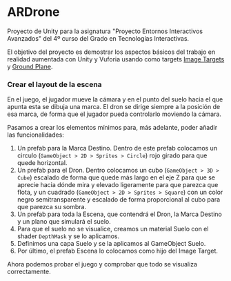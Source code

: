 # ARDrone

Proyecto de Unity para la asignatura "Proyecto Entornos Interactivos Avanzados" del 4º curso del Grado en Tecnologías Interactivas.

El objetivo del proyecto es demostrar los aspectos básicos del trabajo en realidad aumentada con Unity y Vuforia usando como targets [Image Targets](https://developer.vuforia.com/library/objects/image-targets) y [Ground Plane](https://developer.vuforia.com/library/environments/ground-plane).


### Crear el layout de la escena

En el juego, el jugador mueve la cámara y en el punto del suelo hacia el que apunta esta se dibuja una marca. El dron se dirige siempre a la posición de esa marca, de forma que el jugador pueda controlarlo moviendo la cámara.

Pasamos a crear los elementos mínimos para, más adelante, poder añadir las funcionalidades:

1. Un prefab para la Marca Destino. Dentro de este prefab colocamos un circulo (`GameObject > 2D > Sprites > Circle`) rojo girado para que quede horizontal.
2. Un prefab para el Dron. Dentro colocamos un cubo (`GameObject > 3D > Cube`) escalado de forma que quede más largo en el eje Z para que se aprecie hacia dónde mira y elevado ligeramente para que parezca que flota, y un cuadrado (`GameObject > 2D > Sprites > Square`) con un color negro semitransparente y escalado de forma proporcional al cubo para que parezca su sombra.
3. Un prefab para toda la Escena, que contendrá el Dron, la Marca Destino y un plano que simulará el suelo.
4. Para que el suelo no se visualice, creamos un material Suelo con el shader `DepthMask` y se lo aplicamos.
5. Definimos una capa Suelo y se la aplicamos al GameObject Suelo.
6. Por último, el prefab Escena lo colocamos como hijo del Image Target.

Ahora podemos probar el juego y comprobar que todo se visualiza correctamente.